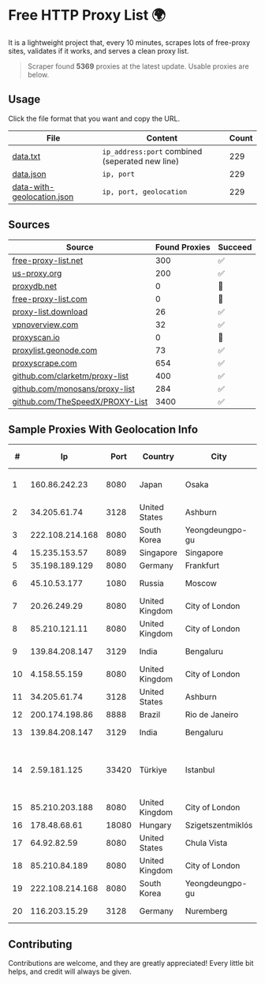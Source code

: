 
# Free HTTP Proxy List 🌍

It is a lightweight project that, every 10 minutes, scrapes lots of free-proxy sites, validates if it works, and serves a clean proxy list.


> Scraper found **5369** proxies at the latest update. Usable proxies are below.

## Usage

Click the file format that you want and copy the URL.


|File|Content|Count|
|----|-------|-----|
|[data.txt](https://raw.githubusercontent.com/themiralay/Proxy-List-World/master/data.txt)|`ip_address:port` combined (seperated new line)|229|
|[data.json](https://raw.githubusercontent.com/themiralay/Proxy-List-World/master/data.json)|`ip, port`|229|
|[data-with-geolocation.json](https://raw.githubusercontent.com/themiralay/Proxy-List-World/master/data-with-geolocation.json)|`ip, port, geolocation`|229|

## Sources

|Source|Found Proxies|Succeed|
|------|-------------|-------|
|[free-proxy-list.net](https://free-proxy-list.net)|300|✅|
|[us-proxy.org](https://www.us-proxy.org)|200|✅|
|[proxydb.net](http://proxydb.net)|0|🚫|
|[free-proxy-list.com](https://free-proxy-list.com/?page=&port=&type%5B%5D=http&type%5B%5D=https&up_time=0&search=Search)|0|🚫|
|[proxy-list.download](https://www.proxy-list.download/HTTP)|26|✅|
|[vpnoverview.com](https://vpnoverview.com/privacy/anonymous-browsing/free-proxy-servers)|32|✅|
|[proxyscan.io](https://www.proxyscan.io)|0|🚫|
|[proxylist.geonode.com](https://proxylist.geonode.com/api/proxy-list?limit=300&page=1&sort_by=lastChecked&sort_type=desc&protocols=http,https)|73|✅|
|[proxyscrape.com](https://api.proxyscrape.com/v2/?request=displayproxies&protocol=http&timeout=10000&country=all&ssl=all&anonymity=all)|654|✅|
|[github.com/clarketm/proxy-list](https://raw.githubusercontent.com/clarketm/proxy-list/master/proxy-list-raw.txt)|400|✅|
|[github.com/monosans/proxy-list](https://raw.githubusercontent.com/monosans/proxy-list/main/proxies/http.txt)|284|✅|
|[github.com/TheSpeedX/PROXY-List](https://raw.githubusercontent.com/TheSpeedX/PROXY-List/master/http.txt)|3400|✅|


## Sample Proxies With Geolocation Info

|#|Ip|Port|Country|City|Internet Service Provider|
|-|--|----|-------|----|-------------------------|
|1|160.86.242.23|8080|Japan|Osaka|Sony Network Communications Inc|
|2|34.205.61.74|3128|United States|Ashburn|Amazon.com, Inc.|
|3|222.108.214.168|8080|South Korea|Yeongdeungpo-gu|Korea Telecom|
|4|15.235.153.57|8089|Singapore|Singapore|OVH Hosting|
|5|35.198.189.129|8080|Germany|Frankfurt|Google LLC|
|6|45.10.53.177|1080|Russia|Moscow|JSC Mediasoft ekspert|
|7|20.26.249.29|8080|United Kingdom|City of London|Microsoft Corporation|
|8|85.210.121.11|8080|United Kingdom|City of London|Microsoft Corporation|
|9|139.84.208.147|3129|India|Bengaluru|The Constant Company, LLC|
|10|4.158.55.159|8080|United Kingdom|City of London|Microsoft Corporation|
|11|34.205.61.74|3128|United States|Ashburn|Amazon.com, Inc.|
|12|200.174.198.86|8888|Brazil|Rio de Janeiro|Claro S.A|
|13|139.84.208.147|3129|India|Bengaluru|The Constant Company, LLC|
|14|2.59.181.125|33420|Türkiye|Istanbul|Kadir Huseyin Tezcan Nosspeed Internet Teknolojileri|
|15|85.210.203.188|8080|United Kingdom|City of London|Microsoft Corporation|
|16|178.48.68.61|18080|Hungary|Szigetszentmiklós|UPC|
|17|64.92.82.59|8080|United States|Chula Vista|Momentum Telecom, Inc.|
|18|85.210.84.189|8080|United Kingdom|City of London|Microsoft Corporation|
|19|222.108.214.168|8080|South Korea|Yeongdeungpo-gu|Korea Telecom|
|20|116.203.15.29|3128|Germany|Nuremberg|Hetzner Online GmbH|



## Contributing

Contributions are welcome, and they are greatly appreciated! Every
little bit helps, and credit will always be given.


